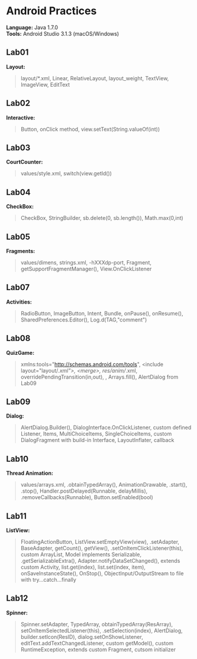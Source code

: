 # Android Practices

**Language:** Java 1.7.0  
**Tools:** Android Studio 3.1.3 (macOS/Windows)  

## Lab01
**Layout:**  
> layout/*.xml, Linear, RelativeLayout, layout_weight, TextView, ImageView, EditText  

## Lab02
**Interactive:**  
> Button, onClick method, view.setText(String.valueOf(int))  

## Lab03
**CourtCounter:**  
> values/style.xml, switch(view.getId())  

## Lab04
**CheckBox:**  
> CheckBox, StringBuilder, sb.delete(0, sb.length()), Math.max(0,int)  

## Lab05
**Fragments:**  
> values/dimens, strings.xml, -hXXXdp-port, Fragment, getSupportFragmentManager(), View.OnClickListener  

## Lab07
**Activities:**  
> RadioButton, ImageButton, Intent, Bundle, onPause(), onResume(), SharedPreferences.Editor(), Log.d(TAG,"comment")  

## Lab08
**QuizGame:**  
> xmlns:tools="http://schemas.android.com/tools", \<include layout="layout/*.xml">, \<merge>, res/anim/*.xml, overridePendingTransition(in,out), <string-array>, Arrays.fill(), AlertDialog from Lab09  

## Lab09
**Dialog:**  
> AlertDialog.Builder(), DialogInterface.OnClickListener, custom defined Listener, Items, MultiChoiceItems, SingleChoiceItems, custom DialogFragment with build-in Interface, LayoutInflater, callback  

## Lab10
**Thread Animation:**  
> values/arrays.xml, .obtainTypedArray(), AnimationDrawable, .start(), .stop(), Handler.postDelayed(Runnable, delayMillis), .removeCallbacks(Runnable), Button.setEnabled(bool)  

## Lab11
**ListView:**  
> FloatingActionButton, ListView.setEmptyView(view), .setAdapter, BaseAdapter, getCount(), getView(), .setOnItemClickListener(this), custom ArrayList<Model>, Model implements Serializable, .getSerializableExtra(), Adapter.notifyDataSetChanged(), extends custom Activity, list.get(index), list.set(index, item), onSaveInstanceState(), OnStop(), ObjectInput/OutputStream to file with try...catch...finally  

## Lab12
**Spinner:**  
> Spinner.setAdapter, TypedArray, obtainTypedArray(ResArray), setOnItemSelectedListener(this), .setSelection(index), AlertDialog, builder.setIcon(ResID), dialog.setOnShowListener, editText.addTextChangedListener, custom getModel(), custom RuntimeException, extends custom Fragment, cutsom initializer
